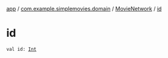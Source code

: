 [app](../../index.md) / [com.example.simplemovies.domain](../index.md) / [MovieNetwork](index.md) / [id](./id.md)

# id

`val id: `[`Int`](https://kotlinlang.org/api/latest/jvm/stdlib/kotlin/-int/index.html)